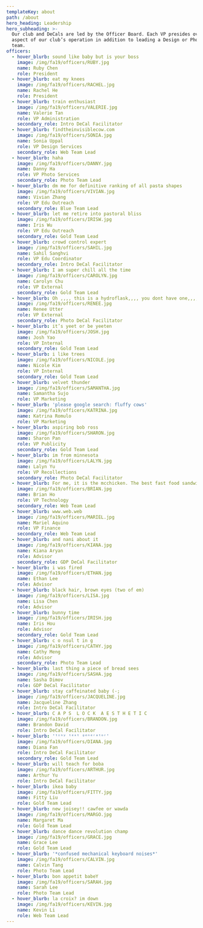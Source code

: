 ```yaml
---
templateKey: about
path: /about
hero_heading: Leadership
hero_subheading: >-
  Our club and DeCals are led by the Officer Board. Each VP presides over an
  aspect of our club’s operation in addition to leading a Design or Photography
  team.
officers:
  - hover_blurb: sound like baby but is your boss
    image: /img/fa19/officers/RUBY.jpg
    name: Ruby Chen
    role: President
  - hover_blurb: eat my knees
    image: /img/fa19/officers/RACHEL.jpg
    name: Rachel He
    role: President
  - hover_blurb: train enthusiast
    image: /img/fa19/officers/VALERIE.jpg
    name: Valerie Tan
    role: VP Administration
    secondary_role: Intro DeCal Facilitator
  - hover_blurb: findtheinvisiblecow.com
    image: /img/fa19/officers/SONIA.jpg
    name: Sonia Uppal
    role: VP Design Services
    secondary_role: Web Team Lead
  - hover_blurb: haha
    image: /img/fa19/officers/DANNY.jpg
    name: Danny Ha
    role: VP Photo Services
    secondary_role: Photo Team Lead
  - hover_blurb: dm me for definitive ranking of all pasta shapes
    image: /img/fa19/officers/VIVIAN.jpg
    name: Vivian Zhang
    role: VP Edu Outreach
    secondary_role: Blue Team Lead
  - hover_blurb: let me retire into pastoral bliss
    image: /img/fa19/officers/IRISW.jpg
    name: Iris Wu
    role: VP Edu Outreach
    secondary_role: Gold Team Lead
  - hover_blurb: crowd control expert
    image: /img/fa19/officers/SAHIL.jpg
    name: Sahil Sanghvi
    role: VP Edu Coordinator
    secondary_role: Intro DeCal Facilitator
  - hover_blurb: I am super chill all the time
    image: /img/fa19/officers/CAROLYN.jpg
    name: Carolyn Chu
    role: VP External
    secondary_role: Gold Team Lead
  - hover_blurb: Oh ,,,, this is a hydroflask,,,, you dont have one,,,, here have mine skskksksksks
    image: /img/fa19/officers/RENEE.jpg
    name: Renee Utter
    role: VP External
    secondary_role: Photo DeCal Facilitator
  - hover_blurb: it’s yeet or be yeeten 
    image: /img/fa19/officers/JOSH.jpg
    name: Josh Yao
    role: VP Internal
    secondary_role: Gold Team Lead
  - hover_blurb: i like trees
    image: /img/fa19/officers/NICOLE.jpg
    name: Nicole Kim
    role: VP Internal
    secondary_role: Gold Team Lead
  - hover_blurb: velvet thunder
    image: /img/fa19/officers/SAMANTHA.jpg
    name: Samantha Sujo
    role: VP Marketing
  - hover_blurb: 'please google search: fluffy cows'
    image: /img/fa19/officers/KATRINA.jpg
    name: Katrina Romulo
    role: VP Marketing
  - hover_blurb: aspiring bob ross
    image: /img/fa19/officers/SHARON.jpg
    name: Sharon Pan
    role: VP Publicity
    secondary_role: Gold Team Lead
  - hover_blurb: im from minnesota
    image: /img/fa19/officers/LALYN.jpg
    name: Lalyn Yu
    role: VP Recollections
    secondary_role: Photo DeCal Facilitator
  - hover_blurb: For me, it is the mcchicken. The best fast food sandwich.
    image: /img/fa19/officers/BRIAN.jpg
    name: Brian Ho
    role: VP Technology
    secondary_role: Web Team Lead
  - hover_blurb: www.web.web
    image: /img/fa19/officers/MARIEL.jpg
    name: Mariel Aquino
    role: VP Finance
    secondary_role: Web Team Lead
  - hover_blurb: and nani about it
    image: /img/fa19/officers/KIANA.jpg
    name: Kiana Aryan
    role: Advisor
    secondary_role: GDP DeCal Facilitator
  - hover_blurb: i was fired
    image: /img/fa19/officers/ETHAN.jpg
    name: Ethan Lee
    role: Advisor
  - hover_blurb: black hair, brown eyes (two of em)
    image: /img/fa19/officers/LISA.jpg
    name: Lisa Chen
    role: Advisor
  - hover_blurb: bunny time
    image: /img/fa19/officers/IRISH.jpg
    name: Iris Hou
    role: Advisor
    secondary_role: Gold Team Lead
  - hover_blurb: c o nsul t in g
    image: /img/fa19/officers/CATHY.jpg
    name: Cathy Meng
    role: Advisor
    secondary_role: Photo Team Lead
  - hover_blurb: last thing a piece of bread sees
    image: /img/fa19/officers/SASHA.jpg
    name: Sasha Dimov
    role: GDP DeCal Facilitator
  - hover_blurb: stay caffeinated baby (-;
    image: /img/fa19/officers/JACQUELINE.jpg
    name: Jacqueline Zhang
    role: Intro DeCal Facilitator
  - hover_blurb: C A P S  L O C K  A E S T H E T I C
    image: /img/fa19/officers/BRANDON.jpg
    name: Brandon David
    role: Intro DeCal Facilitator
  - hover_blurb: 'ᵗᶦⁿʸ ᵗᵉˣᵗ ᵍᵉⁿᵉʳᵃᵗᵒʳ'
    image: /img/fa19/officers/DIANA.jpg
    name: Diana Fan
    role: Intro DeCal Facilitator
    secondary_role: Gold Team Lead
  - hover_blurb: will teach for boba
    image: /img/fa19/officers/ARTHUR.jpg
    name: Arthur Yu
    role: Intro DeCal Facilitator
  - hover_blurb: ikea baby
    image: /img/fa19/officers/FITTY.jpg
    name: Fitty Liu
    role: Gold Team Lead
  - hover_blurb: new joisey!! cawfee or wawda 
    image: /img/fa19/officers/MARGO.jpg
    name: Margaret Ma
    role: Gold Team Lead
  - hover_blurb: dance dance revolution champ
    image: /img/fa19/officers/GRACE.jpg
    name: Grace Lee
    role: Gold Team Lead
  - hover_blurb: '*confused mechanical keyboard noises*'
    image: /img/fa19/officers/CALVIN.jpg
    name: Calvin Tang
    role: Photo Team Lead
  - hover_blurb: bon appetit babeY
    image: /img/fa19/officers/SARAH.jpg
    name: Sarah Lee
    role: Photo Team Lead
  - hover_blurb: la croix? im down
    image: /img/fa19/officers/KEVIN.jpg
    name: Kevin Li
    role: Web Team Lead
---
```

